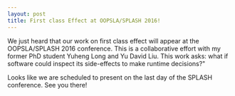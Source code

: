 ```yaml
---
layout: post
title: First class Effect at OOPSLA/SPLASH 2016! 
---
```


We just heard that our work on first class effect will appear at the OOPSLA/SPLASH 2016 conference.
This is a collaborative effort with my former PhD student Yuheng Long and 
Yu David Liu. This work asks: what if software could inspect its side-effects 
to make runtime decisions?" 

Looks like we are scheduled to present on the last day of the SPLASH conference.
See you there!

